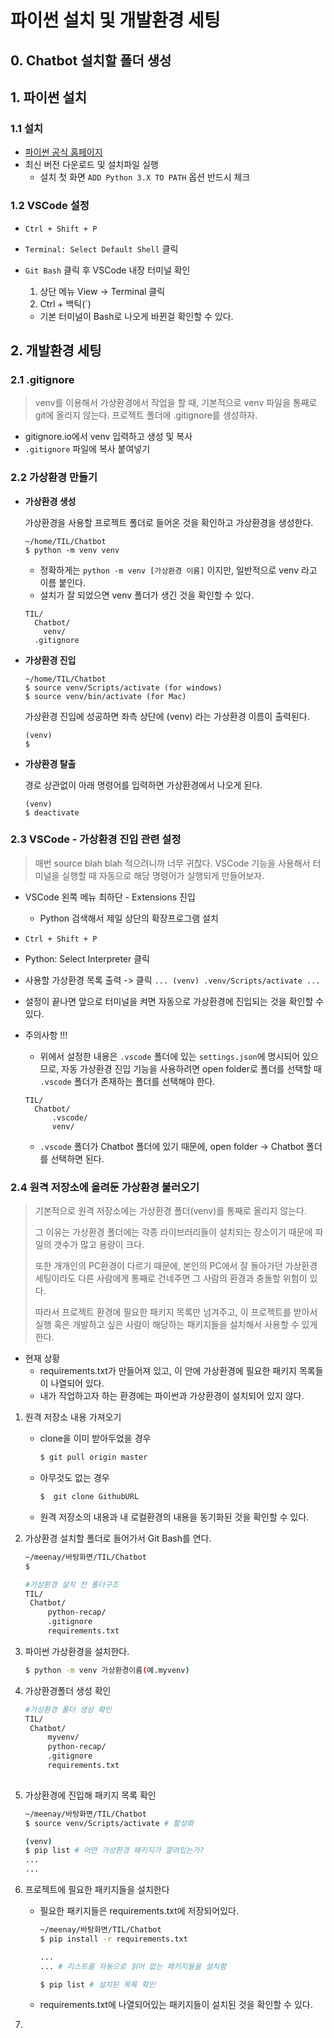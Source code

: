 # 파이썬 설치 및 개발환경 세팅



## 0. Chatbot 설치할 폴더 생성



## 1. 파이썬 설치

### 1.1 설치

- [파이썬 공식 홈페이지](https://www.python.org/downloads/)
- 최신 버전 다운로드 및 설치파일 실행
  - 설치 첫 화면 `ADD Python 3.X TO PATH` 옵션 반드시 체크

### 1.2 VSCode 설정

- `Ctrl + Shift + P`

- `Terminal: Select Default Shell` 클릭

- `Git Bash` 클릭 후 VSCode 내장 터미널 확인

  1. 상단 메뉴 View -> Terminal 클릭
  2. Ctrl + 백틱(`)

  - 기본 터미널이 Bash로 나오게 바뀐걸 확인할 수 있다.
  
  

## 2. 개발환경 세팅

### 2.1 .gitignore

> venv를 이용해서 가상환경에서 작업을 할 때, 기본적으로 venv 파일을 통째로 git에 올리지 않는다. 프로젝트 폴더에 .gitignore를 생성하자.

- gitignore.io에서 venv 입력하고 생성 및 복사
- `.gitignore` 파일에 복사 붙여넣기

### 2.2 가상환경 만들기

- **가상환경 생성**

  가상환경을 사용할 프로젝트 폴더로 들어온 것을 확인하고 가상환경을 생성한다.

  ```
  ~/home/TIL/Chatbot
  $ python -m venv venv
  ```

  - 정확하게는 `python -m venv [가상환경 이름]` 이지만, 일반적으로 venv 라고 이름 붙인다.
  - 설치가 잘 되었으면 venv 폴더가 생긴 것을 확인할 수 있다.

  ```
  TIL/
    Chatbot/
      venv/
  	.gitignore
  ```

- **가상환경 진입**

  ```
  ~/home/TIL/Chatbot
  $ source venv/Scripts/activate (for windows)
  $ source venv/bin/activate (for Mac)
  ```

  가상환경 진입에 성공하면 좌측 상단에 (venv) 라는 가상환경 이름이 출력된다.

  ```
  (venv)
  $ 
  ```

- **가상환경 탈출**

  경로 상관없이 아래 명령어를 입력하면 가상환경에서 나오게 된다.

  ```
  (venv)
  $ deactivate
  ```

### 2.3 VSCode - 가상환경 진입 관련 설정

> 매번 source blah blah 적으려니까 너무 귀찮다. VSCode 기능을 사용해서 터미널을 실행할 때 자동으로 해당 명령어가 실행되게 만들어보자.

- VSCode 왼쪽 메뉴 최하단 - Extensions 진입

  - Python 검색해서 제일 상단의 확장프로그램 설치

- `Ctrl + Shift + P`

- Python: Select Interpreter 클릭

- 사용할 가상환경 목록 출력 -> 클릭 `... (venv) .venv/Scripts/activate ...`

- 설정이 끝나면 앞으로 터미널을 켜면 자동으로 가상환경에 진입되는 것을 확인할 수 있다.

- 주의사항 !!!

  - 위에서 설정한 내용은 `.vscode` 폴더에 있는 `settings.json`에 명시되어 있으므로, 자동 가상환경 진입 기능을 사용하려면 open folder로 폴더를 선택할 때 `.vscode` 폴더가 존재하는 폴더를 선택해야 한다.

  ```
  TIL/
    Chatbot/
    	.vscode/
    	venv/
  ```

  - `.vscode` 폴더가 Chatbot 폴더에 있기 때문에, open folder -> Chatbot 폴더를 선택하면 된다.



### 2.4 원격 저장소에 올려둔 가상환경 불러오기 

> 기본적으로 원격 저장소에는 가상환경 폴더(venv)를 통째로 올리지 않는다. 
>
> 그 이유는 가상환경 폴더에는 각종 라이브러리들이 설치되는 장소이기 때문에 파일의 갯수가 많고 용량이 크다.
>
> 또한 개개인의 PC환경이 다르기 때문에, 본인의 PC에서 잘 돌아가던 가상환경 세팅이라도 다른 사람에게 통째로 건네주면 그 사람의 환경과 충돌할 위험이 있다.
>
> 따라서 프로젝트 환경에 필요한 패키지 목록만 넘겨주고, 이 프로젝트를 받아서 실행 혹은 개발하고 싶은 사람이 해당하는 패키지들을 설치해서 사용할 수 있게 한다.



* 현재 상황
  *  requirements.txt가 만들어져 있고, 이 안에 가상환경에 필요한 패키지 목록들이 나열되어 있다. 
  * 내가 작업하고자 하는 환경에는 파이썬과 가상환경이 설치되어 있지 않다.



1. 원격 저장소 내용 가져오기

   * clone을 이미 받아두었을 경우 

     ```bash
     $ git pull origin master
     ```

     

   * 아무것도 없는 경우

     ```bash
     $  git clone GithubURL
     ```

   * 원격 저장소의 내용과 내 로컬환경의 내용을 동기화된 것을 확인할 수 있다. 

2. 가상환경 설치할 폴더로 들어가서 Git Bash를 연다.

   ```bash
   ~/meenay/바탕화면/TIL/Chatbot
   $
   ```

   ```bash
   #가상환경 설치 전 폴더구조
   TIL/
   	Chatbot/
   		python-recap/
   		.gitignore
   		requirements.txt
   ```

3. 파이썬 가상환경을 설치한다.

   ```bash
   $ python -m venv 가상환경이름(예.myvenv)
   ```

4. 가상환경폴더 생성 확인

   ```bash
   #가상환경 폴더 생성 확인
   TIL/
   	Chatbot/
   		myvenv/
   		python-recap/
   		.gitignore
   		requirements.txt
   		
   ```

5. 가상환경에 진입해 패키지 목록 확인

   ```bash
   ~/meenay/바탕화면/TIL/Chatbot
   $ source venv/Scripts/activate # 활성화
   
   (venv)
   $ pip list # 어떤 가상환경 패키지가 깔려있는가?
   ...
   ...
   ```

6. 프로젝트에 필요한 패키지들을 설치한다

   * 필요한 패키지들은 requirements.txt에 저장되어있다.

     ```bash
     ~/meenay/바탕화면/TIL/Chatbot
     $ pip install -r requirements.txt
     
     ...
     ... # 리스트를 자동으로 읽어 없는 패키지들을 설치함
     ```

     ```bash
     $ pip list # 설치된 목록 확인
     ```

   * requirements.txt에 나열되어있는 패키지들이 설치된 것을 확인할 수 있다.

7. 